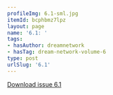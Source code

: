 ```yaml
---
profileImg: 6.1-sml.jpg
itemId: bcphbmz7lpz
layout: page
name: '6.1: '
tags:
- hasAuthor: dreamnetwork
- hasTag: dream-network-volume-6
type: post
urlSlug: '6.1'
---
```

<a href="../files/pdfs/Volume_6/6.1-Dream-Network-Bulletin_Volume-6-Number-1.pdf" download="">Download issue 6.1</a>